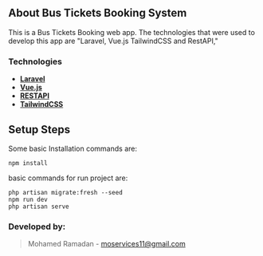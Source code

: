 ## About Bus Tickets Booking System

This is a Bus Tickets Booking web app. 
The technologies that were used to develop this app are "Laravel, Vue.js TailwindCSS and RestAPI,"

### Technologies

- **[Laravel](https://laravel.com/docs/8.x)**
- **[Vue.js](https://vuejs.org/v2/guide/)**
- **[RESTAPI](https://)**
- **[TailwindCSS](https://tailwindcss.com/docs/guides/laravel)**

## Setup Steps

Some basic Installation commands are:
```
npm install
```

basic commands for run project are:
```
php artisan migrate:fresh --seed
npm run dev
php artisan serve
```



### Developed by:
> Mohamed Ramadan -
> moservices11@gmail.com